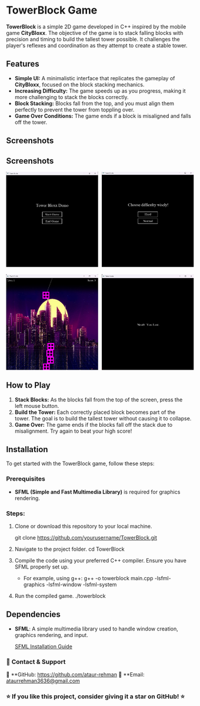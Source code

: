 
# TowerBlock Game

**TowerBlock** is a simple 2D game developed in C++ inspired by the mobile game **CityBloxx**. The objective of the game is to stack falling blocks with precision and timing to build the tallest tower possible. It challenges the player's reflexes and coordination as they attempt to create a stable tower.

## Features

- **Simple UI:** A minimalistic interface that replicates the gameplay of **CityBloxx**, focused on the block stacking mechanics.
- **Increasing Difficulty:** The game speeds up as you progress, making it more challenging to stack the blocks correctly.
- **Block Stacking:** Blocks fall from the top, and you must align them perfectly to prevent the tower from toppling over.
- **Game Over Conditions:** The game ends if a block is misaligned and falls off the tower.

  
## Screenshots

## Screenshots
  <div style="display: flex; gap: 10px;">
<img src="Main Menu.png" alt="Main Menu" width="250" />
<img src="Difficulty.png" alt="Difficukty Level" width="250" />
</div>

<div style="display: flex; gap: 10px; margin-top: 20px;">
<img src="Gameplay.png" alt="Game Play" width="250" />
<img src="Exit.png" alt="Exit Screen" width="250" />
</div>

## How to Play

1. **Stack Blocks:** As the blocks fall from the top of the screen, press the left mouse button.
2. **Build the Tower:** Each correctly placed block becomes part of the tower. The goal is to build the tallest tower without causing it to collapse.
3. **Game Over:** The game ends if the blocks fall off the stack due to misalignment. Try again to beat your high score!

## Installation

To get started with the TowerBlock game, follow these steps:

### Prerequisites
- **SFML (Simple and Fast Multimedia Library)** is required for graphics rendering.

### Steps:
1. Clone or download this repository to your local machine.
   
   git clone https://github.com/yourusername/TowerBlock.git
   
2. Navigate to the project folder.
   cd TowerBlock
   
3. Compile the code using your preferred C++ compiler. Ensure you have SFML properly set up.
   - For example, using g++:
   g++ -o towerblock main.cpp -lsfml-graphics -lsfml-window -lsfml-system

4. Run the compiled game.
   ./towerblock

## Dependencies

- **SFML**: A simple multimedia library used to handle window creation, graphics rendering, and input.
  
  [SFML Installation Guide](https://www.sfml-dev.org/download.php)


### 📧 **Contact & Support**  
💼 **GitHub: https://github.com/ataur-rehman
📩 **Email: ataurrehman3636@gmail.com


### ⭐ If you like this project, consider giving it a **star** on GitHub! ⭐  

